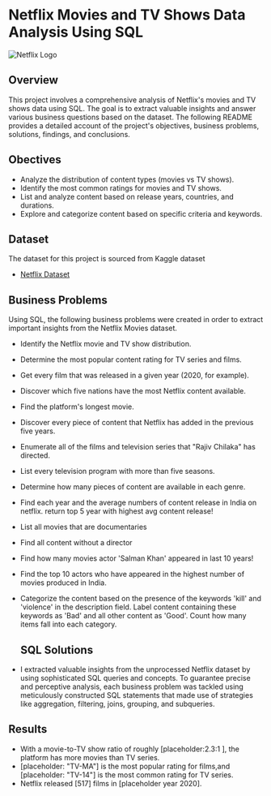 # Netflix Movies and TV Shows Data Analysis Using SQL

![Netflix Logo](https://upload.wikimedia.org/wikipedia/commons/0/08/Netflix_2015_logo.svg)

## Overview

This project involves a comprehensive analysis of Netflix's movies and TV shows data using SQL. The goal is to extract valuable insights and answer various business questions based on the dataset. The following README provides a detailed account of the project's objectives, business problems, solutions, findings, and conclusions.

## Obectives

- Analyze the distribution of content types (movies vs TV shows).
- Identify the most common ratings for movies and TV shows.
- List and analyze content based on release years, countries, and durations.
- Explore and categorize content based on specific criteria and keywords.

## Dataset

The dataset for this project is sourced from Kaggle dataset
- [Netflix Dataset](https://www.kaggle.com/datasets/shivamb/netflix-shows?resource=download)

## Business Problems

Using SQL, the following business problems were created in order to extract important insights from the Netflix Movies dataset.

- Identify the Netflix movie and TV show distribution.
- Determine the most popular content rating for TV series and films.
- Get every film that was released in a given year (2020, for example).
- Discover which five nations have the most Netflix content available.
- Find the platform's longest movie.
- Discover every piece of content that Netflix has added in the previous five years.
- Enumerate all of the films and television series that "Rajiv Chilaka" has directed.
- List every television program with more than five seasons.
- Determine how many pieces of content are available in each genre.
- Find each year and the average numbers of content release in India on netflix. 
  return top 5 year with highest avg content release!
- List all movies that are documentaries
- Find all content without a director
- Find how many movies actor 'Salman Khan' appeared in last 10 years!
- Find the top 10 actors who have appeared in the highest number of movies produced in India.
- Categorize the content based on the presence of the keywords 'kill' and 'violence' in 
  the description field. Label content containing these keywords as 'Bad' and all other 
  content as 'Good'. Count how many items fall into each category.

  ## SQL Solutions

- I extracted valuable insights from the unprocessed Netflix dataset by using sophisticated SQL queries and concepts. To guarantee precise and perceptive analysis, each business problem was tackled using meticulously constructed SQL statements that made use of strategies like aggregation, filtering, joins, grouping, and subqueries.

## Results

- With a movie-to-TV show ratio of roughly [placeholder:2.3:1 ], the platform has more movies than TV series.
- [placeholder: "TV-MA"] is the most popular rating for films,and [placeholder: "TV-14"] is the most common rating for TV series.
- Netflix released [517] films in [placeholder year 2020].
  
